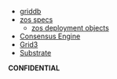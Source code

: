 
- [griddb](griddb)
- [zos specs](zos_specs)
    - [zos deployment objects](https://github.com/threefoldtech/zos/tree/zos3/docs/pkg/gridtypes)
- [Consensus Engine](internet4:consensus3)
- [Grid3](grid_readme)
- [Substrate](substrate_readme)


<!-- - [Why do we exist?](funding:why) -->
<!-- - [ThreeFold Blockchain](internet4:consensus3) -->

**CONFIDENTIAL**